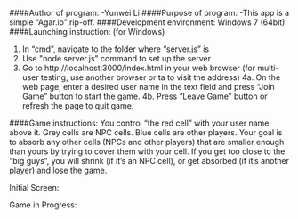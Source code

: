 ####Author of program: 
-Yunwei Li
####Purpose of program:
-This app is a simple “Agar.io” rip-off.
####Development environment: 
Windows 7 (64bit)
####Launching instruction: (for Windows)
1. In “cmd”, navigate to the folder where “server.js” is
2. Use "node server.js" command to set up the server
3. Go to http://localhost:3000/index.html in your web browser (for multi-user testing, use another browser or ta to visit the address)
4a. On the web page, enter a desired user name in the text field and press “Join Game” button to start the game.
4b. Press “Leave Game” button or refresh the page to quit game.

####Game instructions:
You control “the red cell” with your user name above it. Grey cells are NPC cells. Blue cells are other players. Your goal is to absorb any other cells (NPCs and other players) that are smaller enough than yours by trying to cover them with your cell. If you get too close to the “big guys”, you will shrink (if it’s an NPC cell), or get absorbed (if it’s another player) and lose the game. 







Initial Screen:
 

Game in Progress: 
 

